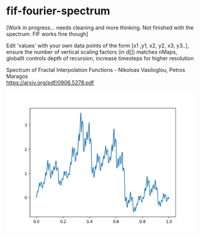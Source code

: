 # fif-fourier-spectrum
[Work in progress... needs cleaning and more thinking. Not finished with the spectrum. FIF works fine though]  
  
Edit 'values' with your own data points of the form [x1 ,y1, x2, y2, x3, y3..], ensure the number of vertical scaling factors \(in d[]) matches nMaps, globalIt controls depth of recursion, increase timesteps for higher resolution  

Spectrum of Fractal Interpolation Functions - Nikoloas Vasiloglou, Petros Maragos  
https://arxiv.org/pdf/0906.5278.pdf

![alt text](https://github.com/johnwinston/fif-fourier-spectrum/blob/master/fif%20pic.png)

